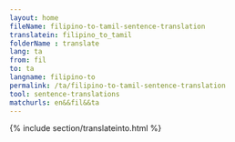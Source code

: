 ```yaml
---
layout: home
fileName: filipino-to-tamil-sentence-translation
translatein: filipino_to_tamil
folderName : translate
lang: ta
from: fil
to: ta
langname: filipino-to
permalink: /ta/filipino-to-tamil-sentence-translation
tool: sentence-translations
matchurls: en&&fil&&ta
---
```

{% include section/translateinto.html %}
